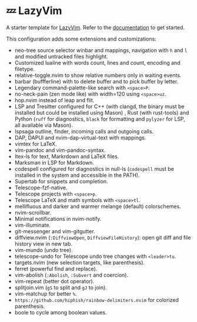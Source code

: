# 💤 LazyVim

A starter template for [LazyVim](https://github.com/LazyVim/LazyVim).
Refer to the [documentation](https://lazyvim.github.io/installation) to get started.

This configuration adds some extensions and customizations:

- neo-tree source selector winbar and mappings, navigation with
`h` and `l` and modified untracked files highlight.
- Customized lualine with words count, lines and count, encoding and filetype.
- relative-toggle.nvim to show relative numbers only in waiting events.
- barbar (buffferline) with <C-x> to delete buffer and <C-p> to
pick buffer by letter.
- Legendary command-palette-like search with `<space>P`.
- no-neck-pain (zen mode like) with width=120 using `<space>uz`.
- hop.nvim instead of leap and flit.
- LSP and Tresitter configured for C++ (with clangd,
the binary must be installed but could be installed using Mason)
, Rust (with rust-tools) and Python (`ruff` for diagnostics, `black`
for formatting and `pylyzer` for LSP, all available via Mason).
- lspsaga outline, finder, incoming calls and outgoing calls. 
- DAP, DAPUI and nvim-dap-virtual-text with mappings.
- vimtex for LaTeX.
- vim-pandoc and vim-pandoc-syntax.
- ltex-ls for text, Markrdown and LaTeX files.
- Marksman in LSP for Markdown.
- codespell configured for diagnostics in null-ls
(`codespell` must be installed in the system and accessible in the PATH).
- Supertab for snippets and completion.
- Telescope-fzf-native.
- Telescope projects with `<space>p`.
- Telescope LaTeX and math symbols with `<space>tl`.
- mellifluous and darker and warmer melange (default) colorschemes.
- nvim-scrollbar.
- Minimal notifications in nvim-notify.
- vim-illuminate.
- git-messenger and vim-gitgutter.
- diffview.nvim (`:DiffviewOpen`, `DiffviewFileHistory`): open git diff and
file history view in new tab.
- vim-mundo (undo tree).
- telescope-undo for Telescope undo tree changes with `<leader>tu`.
- targets.nvim (new selection targets, like parenthesis).
- ferret (powerful find and replace).
- vim-abolish (`:Abolish`, `:Subvert` and coercion).
- vim-repeat (better dot operator).
- splitjoin.vim (`gS` to split and `gJ` to join).
- vim-matchup for better `%`.
- `https://github.com/hiphish/rainbow-delimiters.nvim` for colorized parenthesis.
- boole to cycle among boolean values.

